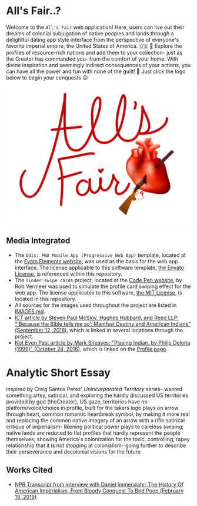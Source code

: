 # All's Fair..?

Welcome to the `All's Fair` web application! Here, users can live out their dreams of colonial subjugation of native peoples and lands through a delightful dating app style interface from the perspective of everyone's favorite imperial empire, the United States of America.  :us: :eagle: Explore the profiles of resource-rich nations and add them to your collection- just as the Creator has commanded you- from the comfort of your home. With divine inspiration and seemingly indirect consequences of your actions, you can have all the power and fun with none of the guilt! :smiling_face_with_three_hearts: Just click the logo below to begin your conquests :wink:

<a href="src/profile.html">![All's Fair Logo](src/assets/myImages/logo.png)</a>

## Media Integrated
* The `Odis: PWA Mobile App (Progressive Web App)` template, located at the [Evato Elements website](https://elements.envato.com/odis-pwa-mobile-app-progressive-web-app-PZJASV8), was used as the basis for the web app interface. The license applicable to this software template, [the Envato License](ENVATO_LICENSE), is referenced within this repository.
* The `Tinder swipe cards` project, located at the [Code Pen website](https://codepen.io/RobVermeer/pen/japZpY), by Rob Vermeer was used to simulate the profile card swiping effect for the web app. The license appliicable to this software, [the MIT License](MIT_LICENSE), is located in this repository.
* All sources for the images used throughout the project are listed in [IMAGES.md](IMAGES.md).
* [ICT article by Steven Paul McSloy, Hughes Hubbard, and Reed LLP: "‘Because the Bible tells me so’: Manifest Destiny and American Indians" (September 12, 2018)](https://indiancountrytoday.com/archive/because-the-bible-tells-me-so-manifest-destiny-and-american-indians), which is linked in several locations through the project.
* [Not Even Past article by Mark Sheaves: "Playing Indian, by Philip Deloria (1999)" (October 24, 2016)](https://notevenpast.org/playing-indian-by-philip-deloria-1999/), which is linked on the [Profile page](profile.html).

# Analytic Short Essay
inspired by Craig Santos Perez' *Unincorporated Territory* series- wanted something artsy, satirical, and exploring the hardly discussed US territories
provided by god (theCreator), US gaze, territories have no platform/voice/choice in profile, built for the takers
logo plays on arrow through heart, common romantic heartbreak symbol, by making it more real and replacing the common native imagery of an arrow with a rifle
satirical critique of imperialism- likening political power plays to careless swiping; native lands are reduced to flat profiles that hardly represent the people themselves; showing America's colonization for the toxic, controlling, rapey relationship that it is
not stopping at colonialism- going further to describe their perseverance and decolonial visions for the future

## Works Cited
* [NPR Transcript from interview with Daniel Immerwahr: The History Of American Imperialism, From Bloody Conquest To Bird Poop (February 18, 2019)](https://www.npr.org/2019/02/18/694700303/the-history-of-american-imperialism-from-bloody-conquest-to-bird-poop)

